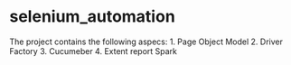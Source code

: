 # selenium_automation
The project contains the following aspecs: 1. Page Object Model 2. Driver Factory 3. Cucumeber 4. Extent report Spark 
